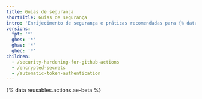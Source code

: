 ```yaml
---
title: Guias de segurança
shortTitle: Guias de segurança
intro: 'Enrijecimento de segurança e práticas recomendadas para {% data variables.product.prodname_actions %}.'
versions:
  fpt: '*'
  ghes: '*'
  ghae: '*'
  ghec: '*'
children:
  - /security-hardening-for-github-actions
  - /encrypted-secrets
  - /automatic-token-authentication
---
```


{% data reusables.actions.ae-beta %}
